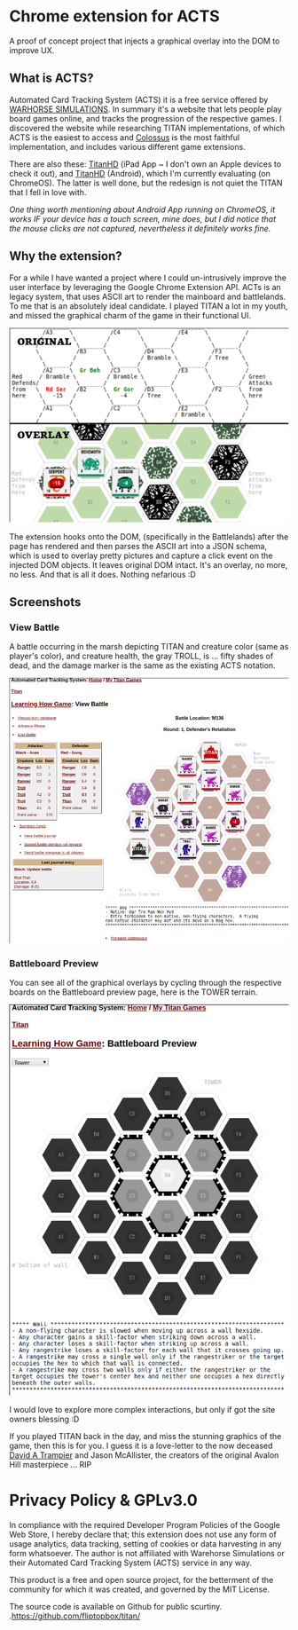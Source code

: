 # Chrome extension for ACTS

A proof of concept project that injects a graphical overlay into the DOM to improve UX.

## What is ACTS?

Automated Card Tracking System (ACTS) it is a free service offered by [WARHORSE SIMULATIONS](http://www.warhorsesim.com/). In summary it's a website that lets people play board games online, and tracks the progression of the respective games. I discovered the website while researching TITAN implementations, of which ACTS is the easiest to access and [Colossus](http://colossus.sourceforge.net/) is the most faithful implementation, and includes various different game extensions.

There are also these: [TitanHD](https://apps.apple.com/gb/app/titan-hd/id488026817) (iPad App ~ I don't own an Apple devices to check it out), and [TitanHD](https://play.google.com/store/apps/details?id=ca.valleygames.titan&hl=en) (Android), which I'm currently evaluating (on ChromeOS). The latter is well done, but the redesign is not quiet the TITAN that I fell in love with.

*One thing worth mentioning about Android App running on ChromeOS, it works IF your device has a touch screen, mine does, but I did notice that the mouse clicks are not captured, nevertheless it definitely works fine.*

## Why the extension?

For a while I have wanted a project where I could un-intrusively improve the user interface by leveraging the Google Chrome Extension API. ACTs is an legacy system, that uses ASCII art to render the mainboard and battlelands. To me that is an absolutely ideal candidate. I played TITAN a lot in my youth, and missed the graphical charm of the game in their functional UI.

![before and after](./images/before-after.png)

The extension hooks onto the DOM, (specifically in the Battlelands) after the page has rendered and then parses the ASCII art into a JSON schema, which is used to overlay pretty pictures and capture a click event on the injected DOM objects. It leaves original DOM intact. It's an overlay, no more, no less. And that is all it does. Nothing nefarious :D

## Screenshots

### View Battle

A battle occurring in the marsh depicting TITAN and creature color (same as player's color), and creature health, the gray TROLL, is ... fifty shades of dead, and the damage marker is the same as the existing ACTS notation. 

<img src="./images/view-battle.png" style="zoom:80%;" />

### Battleboard Preview

You can see all of the graphical overlays by cycling through the respective boards on the Battleboard preview page, here is the TOWER terrain.

<img src="./images/preview-battle-board.png" alt="preview-battle-board" style="zoom:80%;" />

I would love to explore more complex interactions, but only if got the site owners blessing :D

If you played TITAN back in the day, and miss the stunning graphics of the game, then this is for you. I guess it is a love-letter to the now deceased [David A Trampier](https://en.wikipedia.org/wiki/David_A._Trampier) and Jason McAllister, the creators of the original Avalon Hill masterpiece ... RIP

# Privacy Policy & GPLv3.0

In compliance with the required Developer Program Policies of the Google Web Store, I hereby declare that; this extension does not use any form of usage analytics, data tracking, setting of cookies or data harvesting in any form whatsoever. The author is not affiliated with Warehorse Simulations or their Automated Card Tracking System (ACTS) service in any way.

This product is a free and open source project, for the betterment of the community for which it was created, and governed by the MIT License.

The source code is available on Github for public scurtiny.
.https://github.com/fliptopbox/titan/